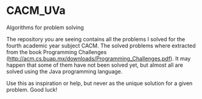 # CACM_UVa
Algorithms for problem solving

The repository you are seeing contains all the problems I solved for the fourth academic year subject CACM. The solved problems where extracted from the book Programming Challenges (http://acm.cs.buap.mx/downloads/Programming_Challenges.pdf). It may happen that some of them have not been solved yet, but almost all are solved using the Java programming language.

Use this as inspiration or help, but never as the unique solution for a given problem. Good luck!
